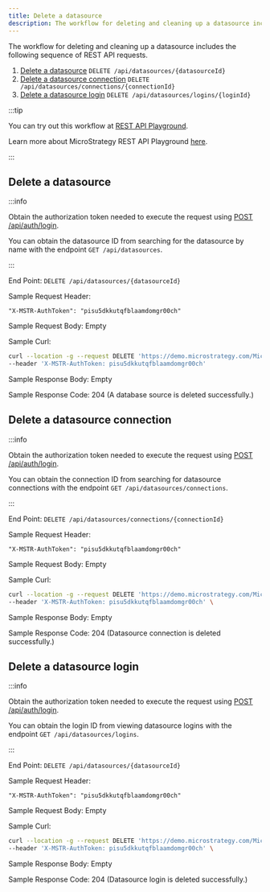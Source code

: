 ```yaml
---
title: Delete a datasource
description: The workflow for deleting and cleaning up a datasource includes the following sequence of REST API requests.
---
```


The workflow for deleting and cleaning up a datasource includes the following sequence of REST API requests.

1. [Delete a datasource](#delete-a-datasource) `DELETE /api/datasources/{datasourceId}`
1. [Delete a datasource connection](#delete-a-datasource-connection) `DELETE /api/datasources/connections/{connectionId}`
1. [Delete a datasource login](#delete-a-datasource-login) `DELETE /api/datasources/logins/{loginId}`

:::tip

You can try out this workflow at [REST API Playground](https://www.postman.com/microstrategysdk/workspace/microstrategy-rest-api/folder/16131298-2da893be-a6e9-449a-95ae-749b5906bb27?ctx=documentation).

Learn more about MicroStrategy REST API Playground [here](/docs/getting-started/playground.md).

:::

## Delete a datasource

:::info

Obtain the authorization token needed to execute the request using [POST /api/auth/login](https://demo.microstrategy.com/MicroStrategyLibrary/api-docs/index.html#/Authentication/postLogin).

You can obtain the datasource ID from searching for the datasource by name with the endpoint `GET /api/datasources`.

:::

End Point: `DELETE /api/datasources/{datasourceId}`

Sample Request Header:

```http
"X-MSTR-AuthToken": "pisu5dkkutqfblaamdomgr00ch"
```

Sample Request Body: Empty

Sample Curl:

```bash
curl --location -g --request DELETE 'https://demo.microstrategy.com/MicroStrategyLibrary/api/datasources/604F7EB2AF4E8CCB93F0C48071A3F466' \
--header 'X-MSTR-AuthToken: pisu5dkkutqfblaamdomgr00ch'
```

Sample Response Body: Empty

Sample Response Code: 204 (A database source is deleted successfully.)

## Delete a datasource connection

:::info

Obtain the authorization token needed to execute the request using [POST /api/auth/login](https://demo.microstrategy.com/MicroStrategyLibrary/api-docs/index.html#/Authentication/postLogin).

You can obtain the connection ID from searching for datasource connections with the endpoint `GET /api/datasources/connections`.

:::

End Point: `DELETE /api/datasources/connections/{connectionId}`

Sample Request Header:

```http
"X-MSTR-AuthToken": "pisu5dkkutqfblaamdomgr00ch"
```

Sample Request Body: Empty

Sample Curl:

```bash
curl --location -g --request DELETE 'https://demo.microstrategy.com/MicroStrategyLibrary/api/datasources/connections/CDCBE48C1342CBC68FCE4393AF33A1CC' \
--header 'X-MSTR-AuthToken: pisu5dkkutqfblaamdomgr00ch' \
```

Sample Response Body: Empty

Sample Response Code: 204 (Datasource connection is deleted successfully.)

## Delete a datasource login

:::info

Obtain the authorization token needed to execute the request using [POST /api/auth/login](https://demo.microstrategy.com/MicroStrategyLibrary/api-docs/index.html#/Authentication/postLogin).

You can obtain the login ID from viewing datasource logins with the endpoint `GET /api/datasources/logins`.

:::

End Point: `DELETE /api/datasources/{datasourceId}`

Sample Request Header:

```http
"X-MSTR-AuthToken": "pisu5dkkutqfblaamdomgr00ch"
```

Sample Request Body: Empty

Sample Curl:

```bash
curl --location -g --request DELETE 'https://demo.microstrategy.com/MicroStrategyLibrary/api/datasources/logins/34B407AA6B43C17B8286A3AEEA775DB3' \
--header 'X-MSTR-AuthToken: pisu5dkkutqfblaamdomgr00ch' \
```

Sample Response Body: Empty

Sample Response Code: 204 (Datasource login is deleted successfully.)
